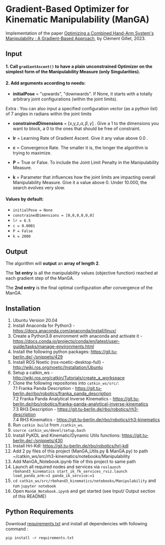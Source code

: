 
# Gradient-Based Optimizer for Kinematic Manipulability (ManGA)

Implementation of the paper [Optimizing a Combined Hand-Arm System's Manipulability : A Gradient-Based Approach](https://drive.google.com/file/d/1KE3ugT1DkXgL5lhQqZhAokQqbzKXYlWY/view?usp=sharing), by Clément Gillet, 2023.

## Input 

#### 1. Call `gradientAscent()` to have a plain unconstrained Optimizer on the simplest form of the Manipulability Measure (only Singularities).
#### 2. Add arguments according to needs:
- **initialPose** = "upwards", "downwards". If None, it starts with a totally arbitrary joint configurations (within the joint limits).

Extra : You can also input a specified configuration vector (as a python list) of 7 angles in radians within the joint limits

- **constrainedDimensions** = [x,y,z,$\alpha, \beta, \gamma$] . Give a 1 to the dimensions you want to block, a 0 to the ones that should be free of constraint.

- **lr** = Learning Rate of Gradient Ascent. Give it any value above 0.0 .

- **c** = Convergence Rate. The smaller it is, the longer the algorithm is trying to maximize.

- **P** = True or False. To include the Joint Limit Penalty in the Manipulability Measure.

- **k** = Parameter that influences how the joint limits are impacting overall Manipulability Measure. Give it a value above 0. Under 10.000, the search evolves very slow.


#### Values by default:
- `initialPose = None`
- `constrainedDimensions = [0,0,0,0,0,0]`
- `lr = 6.5` 
- `c = 0.0001` 
- `P = False` 
- `k = 2000`
## Output

The algorithm will **output** an **array of length 2**. 

The **1st entry** is all the manipulability values (objective function) reached at each gradient step of the ManGA. 

The **2nd entry** is the final optimal configuration after convergence of the ManGA.
## Installation

1. Ubuntu Version 20.04
2. Install Anaconda for Python3 - https://docs.anaconda.com/anaconda/install/linux/
3. Create a Python3.8 environment with anaconda and activate it - https://docs.conda.io/projects/conda/en/latest/user-guide/tasks/manage-environments.html
4. Install the following python packages: https://git.tu-berlin.de/-/snippets/429
5. Install ROS Noetic (ros-noetic-desktop-full) - http://wiki.ros.org/noetic/Installation/Ubuntu
6. Setup a catkin_ws - http://wiki.ros.org/catkin/Tutorials/create_a_workspace
7. Clone the following repositories into `catkin_ws/src/`:  
    7.1 Franka Panda Description - https://git.tu-berlin.de/rbo/robotics/franka_panda_description  
    7.2 Franka Panda Analytical Inverse Kinematics - https://git.tu-berlin.de/rbo/robotics/franka-panda-analytical-inverse-kinematics  
    7.3 RH3 Description - https://git.tu-berlin.de/rbo/robotics/rh3-description  
    7.4 RH3 Kinematics - https://git.tu-berlin.de/rbo/robotics/rh3-kinematics  
8. Run `catkin build` from `/catkin_ws`.
9. `source catkin_ws/devel/setup.bash`
10. Install PyKDL and Kinematic/Dynamic Utils functions: https://git.tu-berlin.de/-/snippets/430
11. Install Hrl-Kdl: https://git.tu-berlin.de/rbo/robotics/hrl-kdl
12. Add 2 py files of this project (ManGA_Utils.py & ManGA.py) to path ~/catkin_ws/src/rh3-kinematics/notebooks/Manipulability
13. Add ManGA_Notebook.ipynb file of this project to same path
14. Launch all required nodes and services via `roslaunch rbohand3_kinematics start_ik_fk_services_rviz.launch load_panda_arm:=1 panda_ik_service:=1`
15. `cd catkin_ws/src/rbohand3_kinematics/notebooks/Manipulability` and run `jupyter notebook`
16. Open `ManGA_Notebook.ipynb` and get started (see Input/ Output section of this README)

## Python Requirements

Download [requirements.txt](https://drive.google.com/file/d/1LYowcSEg1Nsuoy7ln9x8Vz_yrIB9VRpd/view?usp=sharing) and install all dependencies with following command : 

    pip install -r requirements.txt
